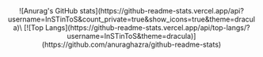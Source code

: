 <center>
![Anurag's GitHub stats](https://github-readme-stats.vercel.app/api?username=InSTinToS&count_private=true&show_icons=true&theme=dracula)\
[![Top Langs](https://github-readme-stats.vercel.app/api/top-langs/?username=InSTinToS&theme=dracula)](https://github.com/anuraghazra/github-readme-stats)
</center>
<!--
**InSTinToS/InSTinToS** is a ✨ _special_ ✨ repository because its `README.md` (this file) appears on your GitHub profile.

Here are some ideas to get you started:

- 🔭 I’m currently working on ...
- 🌱 I’m currently learning ...
- 👯 I’m looking to collaborate on ...
- 🤔 I’m looking for help with ...
- 💬 Ask me about ...
- 📫 How to reach me: ...
- 😄 Pronouns: ...
- ⚡ Fun fact: ...
-->
